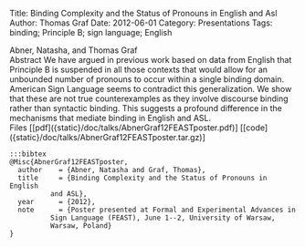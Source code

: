 Title: Binding Complexity and the Status of Pronouns in English and Asl
Author: Thomas Graf
Date: 2012-06-01
Category: Presentations
Tags: binding; Principle B; sign language; English

<div markdown class="authors">
Abner, Natasha, and Thomas Graf
</div>

<div markdown class="abstract">
<span id="abstract-title">Abstract</span>
We have argued in previous work based on data from English that Principle B is suspended in all those contexts that would allow for an unbounded number of pronouns to occur within a single binding domain.
American Sign Language seems to contradict this generalization.
We show that these are not true counterexamples as they involve discourse binding rather than syntactic binding.
This suggests a profound difference in the mechanisms that mediate binding in English and ASL.
</div>

<div markdown class="files">
<span id="files-title">Files</span>
[[pdf]({static}/doc/talks/AbnerGraf12FEASTposter.pdf)]
[[code]({static}/doc/talks/AbnerGraf12FEASTposter.tar.gz)]
</div>

~~~
:::bibtex
@Misc{AbnerGraf12FEASTposter,
  author	= {Abner, Natasha and Graf, Thomas},
  title		= {Binding Complexity and the Status of Pronouns in English
		  and ASL},
  year		= {2012},
  note		= {Poster presented at Formal and Experimental Advances in
		  Sign Language (FEAST), June 1--2, University of Warsaw,
		  Warsaw, Poland}
}
~~~
